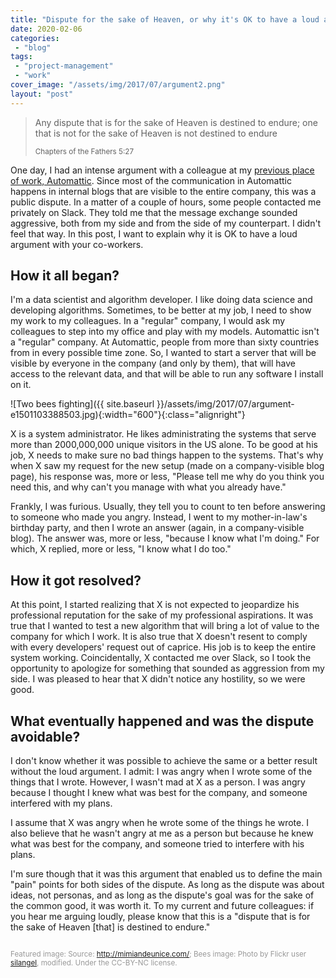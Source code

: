 ```yaml
---
title: "Dispute for the sake of Heaven, or why it's OK to have a loud argument with your co-worker"
date: 2020-02-06
categories: 
 - "blog"
tags: 
 - "project-management"
 - "work"
cover_image: "/assets/img/2017/07/argument2.png"
layout: "post"
---
```


> 
> Any dispute that is for the sake of Heaven is destined to endure; one that is not for the sake of Heaven is not destined to endure
> 
> <small>Chapters of the Fathers 5:27</small>

One day, I had an intense argument with a colleague at my [previous place of work, Automattic](https://gorelik.net/2020/01/13/how-i-got-a-dream-job-in-a-distributed-company-and-why-i-am-leaving-it/). Since most of the communication in Automattic happens in internal blogs that are visible to the entire company, this was a public dispute. In a matter of a couple of hours, some people contacted me privately on Slack. They told me that the message exchange sounded aggressive, both from my side and from the side of my counterpart. I didn't feel that way. In this post, I want to explain why it is OK to have a loud argument with your co-workers.

## How it all began?

I'm a data scientist and algorithm developer. I like doing data science and developing algorithms. Sometimes, to be better at my job, I need to show my work to my colleagues. In a "regular" company, I would ask my colleagues to step into my office and play with my models. Automattic isn't a "regular" company. At Automattic, people from more than sixty countries from in every possible time zone. So, I wanted to start a server that will be visible by everyone in the company (and only by them), that will have access to the relevant data, and that will be able to run any software I install on it.

![Two bees fighting]({{ site.baseurl }}/assets/img/2017/07/argument-e1501103388503.jpg){:width="600"}{:class="alignright"}

X is a system administrator. He likes administrating the systems that serve more than 2000,000,000 unique visitors in the US alone. To be good at his job, X needs to make sure no bad things happen to the systems. That's why when X saw my request for the new setup (made on a company-visible blog page), his response was, more or less, "Please tell me why do you think you need this, and why can't you manage with what you already have." 

Frankly, I was furious. Usually, they tell you to count to ten before answering to someone who made you angry. Instead, I went to my mother-in-law's birthday party, and then I wrote an answer (again, in a company-visible blog). The answer was, more or less, "because I know what I'm doing." For which, X replied, more or less, "I know what I do too."

## How it got resolved?

At this point, I started realizing that X is not expected to jeopardize his professional reputation for the sake of my professional aspirations. It was true that I wanted to test a new algorithm that will bring a lot of value to the company for which I work. It is also true that X doesn't resent to comply with every developers' request out of caprice. His job is to keep the entire system working. Coincidentally, X contacted me over Slack, so I took the opportunity to apologize for something that sounded as aggression from my side. I was pleased to hear that X didn't notice any hostility, so we were good.

## What eventually happened and was the dispute avoidable?

I don't know whether it was possible to achieve the same or a better result without the loud argument. I admit: I was angry when I wrote some of the things that I wrote. However, I wasn't mad at X as a person. I was angry because I thought I knew what was best for the company, and someone interfered with my plans.

I assume that X was angry when he wrote some of the things he wrote. I also believe that he wasn't angry at me as a person but because he knew what was best for the company, and someone tried to interfere with his plans.

I'm sure though that it was this argument that enabled us to define the main "pain" points for both sides of the dispute. As long as the dispute was about ideas, not personas, and as long as the dispute's goal was for the sake of the common good, it was worth it. To my current and future colleagues: if you hear me arguing loudly, please know that this is a "dispute that is for the sake of Heaven [that] is destined to endure."

<small><br>
<span style="color:#999999">Featured image: Source: http://mimiandeunice.com/; Bees image: Photo by Flickr user <a href="https://www.flickr.com/photos/silangel/">silangel</a>, modified. Under the CC-BY-NC license.<br>
</span><br>
</small>
